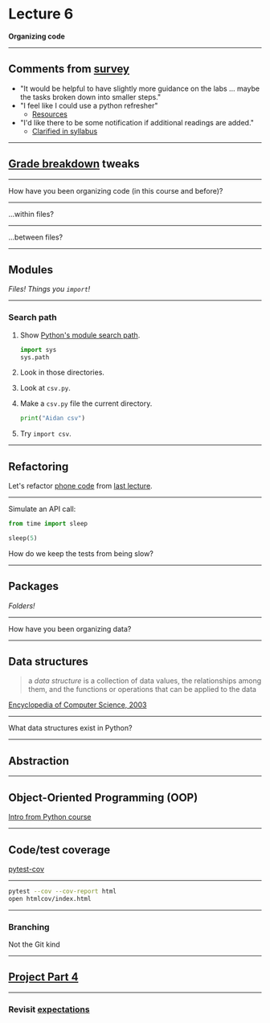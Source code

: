 # Lecture 6

**Organizing code**

---

## Comments from [survey](https://docs.google.com/forms/d/e/1FAIpQLSdLj1Y6WLyD6bWHmNCV9G47MNZPtHEtjGKaugyE9uahuG81HA/viewform?usp=header)

- "It would be helpful to have slightly more guidance on the labs … maybe the tasks broken down into smaller steps."
- "I feel like I could use a python refresher"
  - [Resources](../README.md#additional-resources)
- "I'd like there to be some notification if additional readings are added."
  - [Clarified in syllabus](../README.md#readings)

---

## [Grade breakdown](../README.md#grading) tweaks

---

How have you been organizing code (in this course and before)?

---

…within files?

---

…between files?

---

## Modules

_Files! Things you `import`!_

---

### Search path

1. Show [Python's module search path](https://docs.python.org/3/library/sys_path_init.html).

   ```python
   import sys
   sys.path
   ```

1. Look in those directories.
1. Look at `csv.py`.
1. Make a `csv.py` file the current directory.

   ```python
   print("Aidan csv")
   ```

1. Try `import csv`.

---

## Refactoring

Let's refactor [phone code](../examples/phone/) from [last lecture](lecture_05.md#example).

---

Simulate an API call:

```python
from time import sleep

sleep(5)
```

How do we keep the tests from being slow?

---

## Packages

_Folders!_

---

How have you been organizing data?

---

## Data structures

> a _data structure_ is a collection of data values, the relationships among them, and the functions or operations that can be applied to the data

[Encyclopedia of Computer Science, 2003](https://dl.acm.org/doi/epdf/10.5555/1074100.1074312)

---

What data structures exist in Python?

---

## Abstraction

---

## Object-Oriented Programming (OOP)

[Intro from Python course](https://python-public-policy.afeld.me/en/columbia/lecture_0.html#fundamental-programming-concepts)

---

## Code/test coverage

[pytest-cov](https://pytest-cov.readthedocs.io/en/latest/readme.html)

---

```sh
pytest --cov --cov-report html
open htmlcov/index.html
```

---

### Branching

Not the Git kind

---

## [Project Part 4](../docs/project.md#part-4)

---

### Revisit [expectations](../docs/project.md#expectations)
